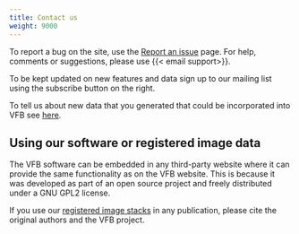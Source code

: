 ```yaml
---
title: Contact us
weight: 9000
---
```


To report a bug on the site, use the [Report an issue](Feedback.htm) page. For help, comments or suggestions, please use {{< email support>}}.

To be kept updated on new features and data sign up to our mailing list using the subscribe button on the right.

To tell us about new data that you generated that could be incorporated into VFB see [here](https://www.virtualflybrain.org/docs/contribution-guidelines/).

## Using our software or registered image data

The VFB software can be embedded in any third-party website where it can provide the same functionality as on the VFB website. This is because it was developed as part of an open source project and freely distributed under a GNU GPL2 license.

If you use our [registered image stacks](image_data_downloads.htm) in any publication, please cite the original authors and the VFB project.
